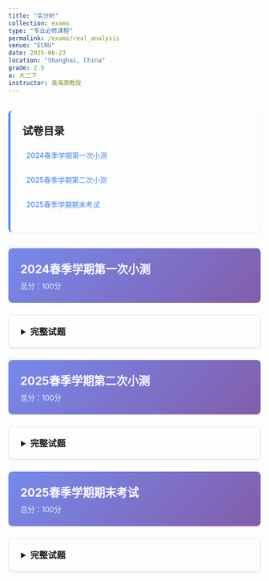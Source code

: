 ```yaml
---
title: "实分析"
collection: exams
type: "专业必修课程"
permalink: /exams/real_analysis
venue: "ECNU"
date: 2025-06-23
location: "Shanghai, China"
grade: 2.5
a: 大二下
instructor: 袁海荣教授
---
```


<div class="exam-toc">
  <h2>试卷目录</h2>
  <ul>
    <li><a href="#2024-spring-test1">2024春季学期第一次小测</a></li>
    <li><a href="#2025-spring-test2">2025春季学期第二次小测</a></li>
    <li><a href="#2025-spring-final">2025春季学期期末考试</a></li>
  </ul>
</div>

<style>
.exam-toc {
  background: transparent;
  padding: 1.5rem;
  border-radius: 8px;
  margin: 2rem 0;
  border-left: 4px solid #4285f4;
  box-shadow: 0 2px 4px rgba(0,0,0,0.05);
}

.exam-toc h2 {
  margin-top: 0;
  color: inherit;
}

.exam-toc ul {
  list-style: none;
  padding-left: 0;
}

.exam-toc li {
  margin: 0.8rem 0;
  padding: 0.5rem;
  border-radius: 4px;
  transition: background 0.3s;
}

.exam-toc li:hover {
  background: rgba(0, 0, 0, 0.05);
}

.exam-toc a {
  text-decoration: none;
  color: #4285f4;
  font-weight: 500;
  display: block;
}

.exam-header {
  background: linear-gradient(135deg, rgba(102, 126, 234, 0.9) 0%, rgba(118, 75, 162, 0.9) 100%);
  color: white;
  padding: 1.5rem;
  border-radius: 8px;
  margin: 1.5rem 0;
}

.exam-header h3 {
  margin: 0;
  font-size: 1.4rem;
}

.exam-meta {
  opacity: 0.9;
  font-size: 0.9rem;
  margin-top: 0.5rem;
}

details {
  background: transparent;
  border: 1px solid rgba(0, 0, 0, 0.1);
  border-radius: 8px;
  margin: 1.5rem 0;
  box-shadow: 0 2px 4px rgba(0,0,0,0.05);
  transition: box-shadow 0.3s;
}

details:hover {
  box-shadow: 0 4px 8px rgba(0,0,0,0.1);
}

summary {
  background: transparent;
  padding: 1.2rem 1.5rem;
  cursor: pointer;
  font-weight: 600;
  color: inherit;
  border-radius: 8px 8px 0 0;
  font-size: 1.1rem;
  border-bottom: 1px solid rgba(0, 0, 0, 0.05);
}

details[open] summary {
  border-bottom: 1px solid rgba(0, 0, 0, 0.1);
}

.exam-content {
  padding: 1.5rem;
}

.question {
  margin: 1.5rem 0;
  padding: 1rem;
  background: transparent;
  border-radius: 6px;
  border-left: 3px solid #4285f4;
  box-shadow: 0 1px 3px rgba(0,0,0,0.05);
}

.question-title {
  font-weight: 600;
  color: inherit;
  margin-bottom: 0.8rem;
  display: flex;
  justify-content: space-between;
  align-items: center;
}

.points {
  background: #4285f4;
  color: white;
  padding: 0.2rem 0.6rem;
  border-radius: 20px;
  font-size: 0.8rem;
  font-weight: 500;
}

.math-content {
  line-height: 1.6;
  font-size: 1rem;
}

.math-content p {
  margin: 0.8rem 0;
}

.solution {
  margin: 1rem 0;
}

.solution summary {
  background: transparent;
  padding: 0.8rem 1rem;
  cursor: pointer;
  font-weight: 600;
  color: inherit;
  border-radius: 4px;
  font-size: 1rem;
  border: 1px solid rgba(0, 0, 0, 0.1);
  margin-bottom: 0;
}

.solution summary:hover {
  background: rgba(0, 0, 0, 0.02);
}

.solution-content {
  padding: 1rem;
  border-left: 2px solid rgba(0, 0, 0, 0.1);
  margin-top: 0.5rem;
}

.proof {
  background: rgba(255, 243, 224, 0.5);
  border: 1px solid rgba(255, 183, 77, 0.5);
  border-radius: 6px;
  padding: 1rem;
  margin: 1rem 0;
}

.proof-title {
  font-weight: 600;
  color: #e65100;
  margin-bottom: 0.5rem;
}

.optional {
  background: rgba(232, 245, 232, 0.5);
  border: 1px solid rgba(76, 175, 80, 0.5);
  border-radius: 6px;
  padding: 1rem;
  margin: 1rem 0;
}

.optional-title {
  font-weight: 600;
  color: #2e7d32;
  margin-bottom: 0.5rem;
}

@media (max-width: 768px) {
  .exam-content {
    padding: 1rem;
  }
  
  summary {
    padding: 1rem;
  }
  
  .question {
    padding: 0.8rem;
  }
}
</style>

<div id="2024-spring-test1" class="exam-header">
  <h3>2024春季学期第一次小测</h3>
  <div class="exam-meta">总分：100分</div>
</div>

<details markdown="1">
  <summary>完整试题</summary>
  <div class="exam-content">
    <div class="question">
      <div class="question-title">
        <span>一</span>
        <span class="points">10分</span>
      </div>
      <div class="math-content">
        <p>请叙述并证明Borel-Cantelli定理. </p>
      </div>
    </div>

    <div class="question">
      <div class="question-title">
        <span>二</span>
        <span class="points">10分</span>
      </div>
      <div class="math-content">
        <p>设 \(X=\mathbb{R}\)，定义 \(2^X\) 上的集函数</p>
        <p>$$\mu(A)=\begin{cases}1,&0\in A, \\ 0,&0\notin A.\end{cases}$$</p>
        <p>证明 \(\mu\) 是一个测度. </p>
      </div>
    </div>

    <div class="question">
      <div class="question-title">
        <span>三</span>
        <span class="points">10分</span>
      </div>
      <div class="math-content">
        <p>设 \(\mathcal{R}\) 是基本空间 \(X\) 上的 \(\sigma\)-环，\(\mu\) 是 \(\mathcal{R}\) 上非负的满足有限可加性和次可列可加性的集函数，且 \(\mu(\varnothing)=0\). 证明 \(\mu\) 是一个测度. </p>
      </div>
    </div>

    <div class="question">
      <div class="question-title">
        <span>四</span>
        <span class="points">10分</span>
      </div>
      <div class="math-content">
        <p>设集 \(E\) 上的实函数列 \(f_n\) 有极限 \(f\)，证明：对任意实数 \(c\)，成立</p>
        <p>\[E(f\le c)=\bigcap_{k=1}^\infty\liminf_{n\to\infty}E(f_n\le c+\frac{1}{k}).\]</p>
      </div>
    </div>

    <div class="question">
      <div class="question-title">
        <span>五</span>
        <span class="points">15分</span>
      </div>
      <div class="math-content">
        <p>设 \(X=\mathbb{R}\)，定义 \(2^X\) 上的集函数 \(\mu_*\) 使得 \(\mu_* (\varnothing)=0\)，而当 \(A\neq\varnothing\) 时，\(\mu_*(A)=1\). </p>
        <p>1. 证明：\(\mu_*\) 是次可列可加的；</p>
        <p>2. 写出：\(\mu_*\) 可测集的 Caratheodory 条件；</p>
        <p>3. 证明：\(\mu_*\) 可测集构成的 \(\sigma\)-代数是 \(\{\varnothing,X\}\). </p>
      </div>
    </div>

    <div class="question">
      <div class="question-title">
        <span>六</span>
        <span class="points">15分</span>
      </div>
      <div class="math-content">
        <p>证明：任意可列集的有限子集的全体仍然是可列集. </p>
      </div>
    </div>

    <div class="question">
      <div class="question-title">
        <span>七</span>
        <span class="points">30分</span>
      </div>
      <div class="math-content">
        <p>设 \(X\) 是基本空间</p>
        <p>1. \(\mathcal{P}\subset 2^X,\mathcal{P}\neq\varnothing\)，如果由 \(A,B\in\mathcal{P}\) 可知 \(A\cap B\in\mathcal{P}\)，则称 \(\mathcal{P}\) 是一个 \(\pi\)-系. </p>
        <p>2. \(\mathcal{L}\subset 2^X,\mathcal{L}\neq\varnothing\) 称为一个 \(\lambda\)-系，若其具有如下性质：</p>
        <ul>
          <li>\(X\in\mathcal{L}\);</li>
          <li>若 \(A,B\in \mathcal{L}\) 且 \(A\subset B\)，则 \(B-A\in \mathcal{L}\)；</li>
          <li>若 \(A_k\in\mathcal{L},k=1,2,\dots\)，且 \(A_{k}\subset A_{K+1}\)，则 \(\bigcup_{k=1}^\infty A_k\in\mathcal{L}\). </li>
        </ul>
        <p>请按如下步骤证明如下 \(\underline{\pi-\lambda\text{定理}}\)：设 \(\mathcal{P}\) 是 \(\pi\)-系，\(\mathcal{L}\) 是 \(\lambda\)-系，且 \(\mathcal{P}\subset\mathcal{L}\)，则 \(S(\mathcal{P})\subset \mathcal{L}\). 这里 \(S(\mathcal{P})\) 是 \(\mathcal{P}\) 生成的 \(\sigma\)-代数. </p>
        <p>3. 定义 \(\mathcal{S}=\bigcap_{\mathcal{L}'\supset \mathcal{P}}\mathcal{L}'\)，其中 \(\mathcal{L}'\) 是 \(\lambda\)-系. 证明 \(\mathcal{S}\) 是包含 \(\mathcal{P}\) 的最小的 \(\lambda\)-系. </p>
        <p>4. 下面证明 \(\mathcal{S}\) 是 \(\pi\)-系. 为此，作 \(\mathcal{A}=\{C\subset X:A\cap C\in\mathcal{S}\}\). 证明：当 \(A\in\mathcal{P}\) 时，成立 \(\mathcal{P}\subset\mathcal{A}\). </p>
        <p>5. 请进一步证明：当 \(A\in \mathcal{S}\) 时，\(\mathcal{A}\) 是 \(\lambda\)-系. </p>
        <p>6. 由此证明：\(\mathcal{S}\subset\mathcal{A}\)，并证明 \(\mathcal{S}\) 是 \(\pi\)-系. </p>
        <p>7. 证明：\(\mathcal{S}\) 是 \(\sigma\)-代数. </p>
        <p>8. 证明：\(S(\mathcal{P})\subset \mathcal{L}\). </p>
      </div>
    </div>
  </div>
</details>

<div id="2025-spring-test2" class="exam-header">
  <h3>2025春季学期第二次小测</h3>
  <div class="exam-meta">总分：100分</div>
</div>

<details markdown="1">
  <summary>完整试题</summary>
  <div class="exam-content">
    <div class="question">
      <div class="question-title">
        <span>一</span>
        <span class="points">15分</span>
      </div>
      <div class="math-content">
        <p>证明：对任何给定的非负可测函数，都存在一列非负的单调递增的简单函数列处处收敛于它. </p>
      </div>
    </div>

    <div class="question">
      <div class="question-title">
        <span>二</span>
        <span class="points">15分</span>
      </div>
      <div class="math-content">
        <p>叙述并证明积分的全连续性. </p>
      </div>
    </div>

    <div class="question">
      <div class="question-title">
        <span>三</span>
        <span class="points">15分</span>
      </div>
      <div class="math-content">
        <p>叙述并证明 Lebesgue 控制收敛定理. </p>
      </div>
    </div>

    <div class="question">
      <div class="question-title">
        <span>四</span>
        <span class="points">15分</span>
      </div>
      <div class="math-content">
        <p>叙述并证明积分的可列可加性. </p>
      </div>
    </div>

    <div class="question">
      <div class="question-title">
        <span>五</span>
        <span class="points">15分</span>
      </div>
      <div class="math-content">
        <p>设 \((X,\mathcal{R},\mu)\) 是一个 \(\sigma\)-有限测度空间，\(E\in\mathcal{R}\)，\(f_n\) 是 \(E\) 上一列可测函数，且</p>
        <p>\[\lim_{m,n\to\infty}\int_E|f_m-f_n|^2\mathrm{d}\mu=0.\]</p>
        <p>证明：存在 \(E\) 上的可测函数 \(f\)，使得</p>
        <p>\[\lim_{m,n\to\infty}\int_E|f_m-f|^2\mathrm{d}\mu=0.\]</p>
      </div>
    </div>

    <div class="question">
      <div class="question-title">
        <span>六</span>
        <span class="points">15分</span>
      </div>
      <div class="math-content">
        <p>设 \(f\) 是区间 \([0,1]\) 上的连续函数，证明：</p>
        <p>\[\lim_{n\to\infty}\int_0^1\cdots\int_0^1f(\frac{x_1+\cdots+x_n}{n})\mathrm{d}x_1\cdots \mathrm{d}x_n=f(\frac{1}{2}).\]</p>
      </div>
    </div>

    <div class="question">
      <div class="question-title">
        <span>七</span>
        <span class="points">10分</span>
      </div>
      <div class="math-content">
        <p>设 \(E\) 是测度空间 \((X,\mathcal{R},\mu)\) 上测度有限的集. 证明：函数 \(f\) 在 \(E\) 上可积的充分必要条件是 \(\sum_{n=1}^\infty n\mu(E_n)<\infty\)，其中 \(E_n=E(n\le\|f\|<n+1)\). </p>
      </div>
    </div>
  </div>
</details>

<div id="2025-spring-final" class="exam-header">
  <h3>2025春季学期期末考试</h3>
  <div class="exam-meta">总分：100分</div>
</div>

<details markdown="1">
  <summary>完整试题</summary>
  <div class="exam-content">
    <div class="question">
      <div class="question-title">
        <span>一</span>
        <span class="points">15分</span>
      </div>
      <div class="math-content">
        <p>叙述并证明 Helly 选取原理. </p>
      </div>
    </div>
    
    <div class="question">
      <div class="question-title">
        <span>二</span>
        <span class="points">15分</span>
      </div>
      <div class="math-content">
        <p>叙述并证明 Hahn 分解定理. </p>
      </div>
    </div>

    <div class="question">
      <div class="question-title">
        <span>三</span>
        <span class="points">15分</span>
      </div>
      <div class="math-content">
        <p>证明 \([a,b]\) 上的有界变差函数全体与实数集等势. </p>
      </div>
    </div>

    <div class="question">
      <div class="question-title">
        <span>四</span>
        <span class="points">15分</span>
      </div>
      <div class="math-content">
        <p>设 \(f\) 是 \((-\infty,+\infty)\) 上满足 \(f(0)=0\) 的 Lebesgue 可积函数，证明 \(\displaystyle\sum_{n=-\infty}^{+\infty}f(n^2x)\) 必在 \((-\infty,+\infty)\) 上几乎处处（按 Lebesgue 测度）等于一个 Lebesgue 可积函数. </p>
      </div>
    </div>

    <div class="question">
      <div class="question-title">
        <span>五</span>
        <span class="points">20分</span>
      </div>
      <div class="math-content">
        <p>设 \((X,\mathcal{S},\mu),(Y,\mathcal{T},\nu)\) 是两个全有限测度空间，如果 \(E\) 是 \((X\times Y,\mathcal{S}\times\mathcal{T})\) 的可测子集，证明：\(\nu(E_x),\mu(E^y)\) 分别是 \((X,\mathcal{S},\mu),(Y,\mathcal{T},\nu)\) 上的可测函数，且</p>
        <p>\[\int_X\nu(E_x)\mathrm{d}\mu=\int_Y\mu(E^y)\mathrm{d}\nu.\]</p>
      </div>
    </div>

    <div class="question">
      <div class="question-title">
        <span>六</span>
        <span class="points">20分</span>
      </div>
      <div class="math-content">
        <p>证明 Лузин（鲁津）定理. </p>
      </div>
    </div>
  </div>
</details>

<script>
// 添加一些交互功能
document.addEventListener('DOMContentLoaded', function() {
  // 为所有details元素添加切换动画
  const detailsElements = document.querySelectorAll('details');
  
  detailsElements.forEach(details => {
    details.addEventListener('toggle', function() {
      if (this.open) {
        this.style.transition = 'all 0.3s ease';
      }
    });
  });
  
  // 平滑滚动到锚点
  const links = document.querySelectorAll('a[href^="#"]');
  links.forEach(link => {
    link.addEventListener('click', function(e) {
      e.preventDefault();
      const targetId = this.getAttribute('href');
      const targetElement = document.querySelector(targetId);
      if (targetElement) {
        targetElement.scrollIntoView({
          behavior: 'smooth',
          block: 'start'
        });
      }
    });
  });
});
</script>
